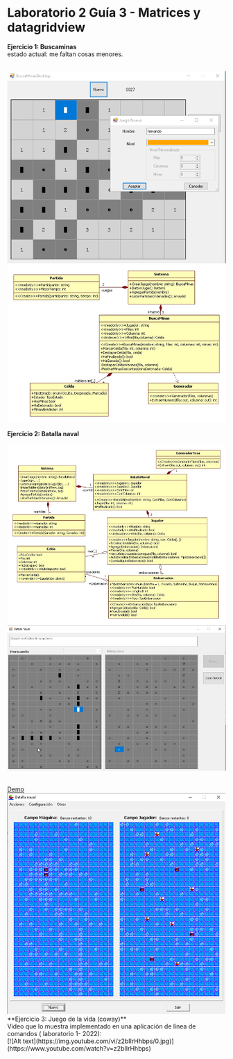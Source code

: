 # Laboratorio 2 Guía 3 - Matrices y datagridview

**Ejercicio 1: Buscaminas**<br/>
estado actual: me faltan cosas menores.

<br/>
<img src="https://github.com/fernandofilipuzzi-utn/Lab2Guia3/blob/main/Ej1_BuscaMinas/BuscaMinasClassLib/uml/Formulario.png"/>
<br/>
<img src="https://github.com/fernandofilipuzzi-utn/Lab2Guia3/blob/main/Ej1_BuscaMinas/BuscaMinasClassLib/uml/BuscaMinas.jpg"/>
<br/>

**Ejercicio 2: Batalla naval**<br/>
<br/>
<img src="https://github.com/fernandofilipuzzi-utn/Lab2Guia3/blob/main/Ej2_BatallaNaval/BatallaNavalClassLib/uml/BatallaNaval.jpg"/>
<br/>
<img src="https://github.com/fernandofilipuzzi-utn/Lab2Guia3/blob/main/Ej2_BatallaNaval/BatallaNavalClassLib/uml/Interfaz.jpg"/>

<br/>
<a href="https://github.com/fernandofilipuzzi-utn/Lab2Guia3/blob/main/batallanaval_simplificado_demo/Batalla_naval_demo.zip">Demo</a>
<br/>
<img src="https://github.com/fernandofilipuzzi-utn/Lab2Guia3/blob/main/batallanaval_simplificado_demo/pantallazo.png"/>

<br/>
**Ejercicio 3: Juego de la vida (coway)**
<br/>
Video que lo muestra implementado en una aplicación de línea de comandos ( laboratorio 1- 2022):
<br/>
[![Alt text](https://img.youtube.com/vi/z2bIIrHhbps/0.jpg)](https://www.youtube.com/watch?v=z2bIIrHhbps)
